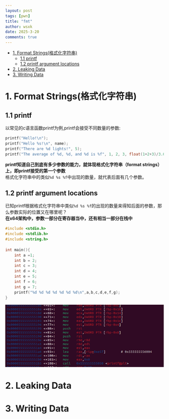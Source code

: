 ```yaml
---
layout: post
tags: [pwn]
title: "fmt"
author: wsxk
date: 2025-3-20
comments: true
---
```


- [1. Format Strings(格式化字符串)](#1-format-strings格式化字符串)
  - [1.1 printf](#11-printf)
  - [1.2 printf argument locations](#12-printf-argument-locations)
- [2. Leaking Data](#2-leaking-data)
- [3. Writing Data](#3-writing-data)


# 1. Format Strings(格式化字符串)<br>
## 1.1 printf<br>
以常见的c语言函数printf为例,printf会接受不同数量的参数:<br>
```c
printf("Hello!\n");
printf("Hello %s!\n", name);
printf("There are %d lights!", 5);
printf("The average of %d, %d, and %d is %f", 1, 2, 3, float(1+2+3)/3.0);
```
**printf知道自己到底有多少参数的能力，就体现格式化字符串（format strings）上，即printf接受的第一个参数**<br>
格式化字符串中的类似`%d %s %f`中出现的数量，就代表后面有几个参数。<br>

## 1.2 printf argument locations<br>
已知printf根据格式化字符串中类似`%d %s %f`的出现的数量来得知后面的参数，那么参数实际的位置又在哪里呢？<br>
**在x64架构中，参数一部分在寄存器当中，还有相当一部分在栈中**<br>
```c
#include <stdio.h>
#include <stdlib.h>
#include <string.h>

int main(){
    int a =1;
    int b = 2;
    int c = 3;
    int d = 4;
    int e = 5;
    int f = 6;
    int g = 7;
    printf("%d %d %d %d %d %d %d\n",a,b,c,d,e,f,g);
}
```
![](https://raw.githubusercontent.com/wsxk/wsxk_pictures/main/2024-9-25/20250312000442.png)


# 2. Leaking Data<br>

# 3. Writing Data<br>






<!-- Google tag (gtag.js) -->
<script async src="https://www.googletagmanager.com/gtag/js?id=G-C22S5YSYL7"></script>
<script>
  window.dataLayer = window.dataLayer || [];
  function gtag(){dataLayer.push(arguments);}
  gtag('js', new Date());

  gtag('config', 'G-C22S5YSYL7');
</script>